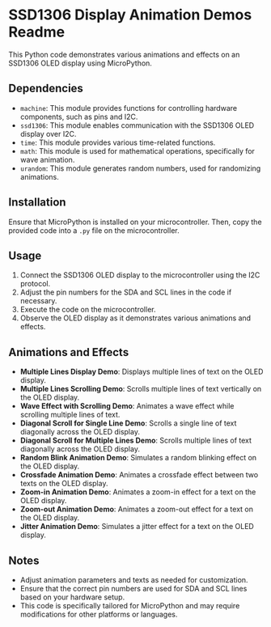 # SSD1306 Display Animation Demos Readme

This Python code demonstrates various animations and effects on an SSD1306 OLED display using MicroPython.

## Dependencies

- `machine`: This module provides functions for controlling hardware components, such as pins and I2C.
- `ssd1306`: This module enables communication with the SSD1306 OLED display over I2C.
- `time`: This module provides various time-related functions.
- `math`: This module is used for mathematical operations, specifically for wave animation.
- `urandom`: This module generates random numbers, used for randomizing animations.

## Installation

Ensure that MicroPython is installed on your microcontroller. Then, copy the provided code into a `.py` file on the microcontroller.

## Usage

1. Connect the SSD1306 OLED display to the microcontroller using the I2C protocol.
2. Adjust the pin numbers for the SDA and SCL lines in the code if necessary.
3. Execute the code on the microcontroller.
4. Observe the OLED display as it demonstrates various animations and effects.

## Animations and Effects

- **Multiple Lines Display Demo**: Displays multiple lines of text on the OLED display.
- **Multiple Lines Scrolling Demo**: Scrolls multiple lines of text vertically on the OLED display.
- **Wave Effect with Scrolling Demo**: Animates a wave effect while scrolling multiple lines of text.
- **Diagonal Scroll for Single Line Demo**: Scrolls a single line of text diagonally across the OLED display.
- **Diagonal Scroll for Multiple Lines Demo**: Scrolls multiple lines of text diagonally across the OLED display.
- **Random Blink Animation Demo**: Simulates a random blinking effect on the OLED display.
- **Crossfade Animation Demo**: Animates a crossfade effect between two texts on the OLED display.
- **Zoom-in Animation Demo**: Animates a zoom-in effect for a text on the OLED display.
- **Zoom-out Animation Demo**: Animates a zoom-out effect for a text on the OLED display.
- **Jitter Animation Demo**: Simulates a jitter effect for a text on the OLED display.

## Notes

- Adjust animation parameters and texts as needed for customization.
- Ensure that the correct pin numbers are used for SDA and SCL lines based on your hardware setup.
- This code is specifically tailored for MicroPython and may require modifications for other platforms or languages.

